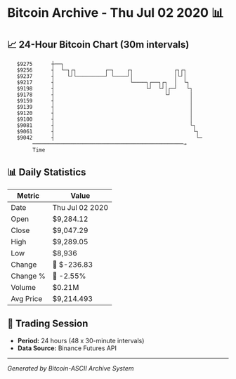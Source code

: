 # Bitcoin Archive - Thu Jul 02 2020 📊

## 📈 24-Hour Bitcoin Chart (30m intervals)

```
   $9275      ┼──┐                                             
   $9256      ┤  └─┐┌┐         ┌─┐    ┌┐             ┌┐┌┐      
   $9237      ┤    └┘└─────────┘ └────┘│             │└┘│      
   $9217      ┤                        └────┐┌──┐┌┐  │  └┐     
   $9198      ┤                             └┘  └┘│┌─┘   └┐    
   $9178      ┤                                   └┘      │    
   $9159      ┤                                           │    
   $9139      ┤                                           │    
   $9120      ┤                                           │    
   $9100      ┤                                           │    
   $9081      ┤                                           └┐   
   $9061      ┤                                            └┐  
   $9042      ┤                                             └─ 
        ────────────────────────────────────────────────→
        Time
```

## 📊 Daily Statistics

| Metric | Value |
|--------|-------|
| Date | Thu Jul 02 2020 |
| Open | $9,284.12 |
| Close | $9,047.29 |
| High | $9,289.05 |
| Low | $8,936 |
| Change | 🔴 $-236.83 |
| Change % | 🔴 -2.55% |
| Volume | $0.21M |
| Avg Price | $9,214.493 |

## 📅 Trading Session

- **Period:** 24 hours (48 x 30-minute intervals)
- **Data Source:** Binance Futures API

---
*Generated by Bitcoin-ASCII Archive System*
